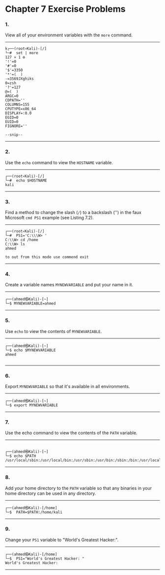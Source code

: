 <!---
  Name          : Chapter_7.md
  Project       : Linux Basics for Hackers 
  Description   : Solutions to chapter 7 exercise problems

--->


# Chapter 7 Exercise Problems

### 1.
View all of your environment variables with the `more` command.

---

````shell
k┌──(root💀Kali)-[/]
└─#  set | more                                                                                                                                  127 ⨯ 1 ⚙
'!'=0
'#'=0
'$'=3350
'*'=(  )
-=3569JXghiks
0=zsh
'?'=127
@=(  )
ARGC=0
CDPATH=''
COLUMNS=155
CPUTYPE=x86_64
DISPLAY=:0.0
EGID=0
EUID=0
FIGNORE=''

--snip--

````

---


### 2.
Use the `echo` command to view the `HOSTNAME` variable.

---

````shell
┌──(root💀Kali)-[/]
└─#  echo $HOSTNAME                                                                                                                                                     
kali
````

---


### 3.
Find a method to change the slash (`/`) to a backslash ('\') in the faux Microsoft `cmd PS1` example (see Listing 7.2).

---

````shell
┌──(root💀Kali)-[/]
└─#  PS1='C:\\\W> '
C:\\W> cd /home  
C:\\W> ls 
ahmed

to out from this mode use commend exit 
````

---


### 4.
Create a variable names `MYNEWVARIABLE` and put your name in it.

---

````shell
┌──(ahmed㉿Kali)-[~]
└─$ MYNEWVARIABLE=ahmed

````

---


### 5.
Use `echo` to view the contents of `MYNEWVARIABLE`.

---

````shell
┌──(ahmed㉿Kali)-[~]
└─$ echo $MYNEWVARIABLE
ahmed
            
````

---


### 6.
Export `MYNEWVARIABLE` so that it's available in all environments.

---

````shell
┌──(ahmed㉿Kali)-[~]
└─$ export MYNEWVARIABLE

````

---


### 7.
Use the echo command to view the contents of the `PATH` variable.

---

````shell
                                                                                                                                                           
┌──(ahmed㉿Kali)-[~]
└─$ echo $PATH                                                                                                                                     
/usr/local/sbin:/usr/local/bin:/usr/sbin:/usr/bin:/sbin:/bin:/usr/local/games:/usr/games

````

---


### 8.
Add your home directory to the `PATH` variable so that any binaries in your home directory can be used in any directory.

---

````shell
┌──(ahmed㉿Kali)-[/home]
└─$  PATH=$PATH:/home/kali
````

---


### 9.
Change your `PS1` variable to "World's Greatest Hacker:".

---

````shell
┌──(ahmed㉿Kali)-[/home]
└─$  PS1="World's Greatest Hacker: "
World's Greatest Hacker:
````

---
